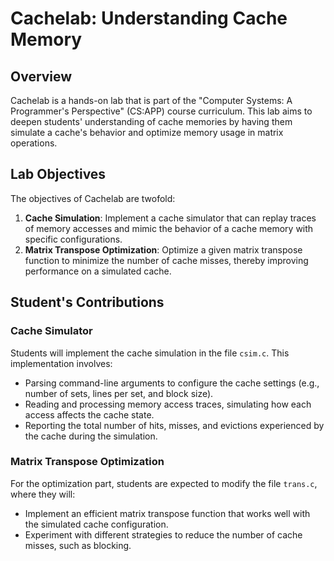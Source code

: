# Cachelab: Understanding Cache Memory

## Overview

Cachelab is a hands-on lab that is part of the "Computer Systems: A Programmer's Perspective" (CS:APP) course curriculum. This lab aims to deepen students' understanding of cache memories by having them simulate a cache's behavior and optimize memory usage in matrix operations.

## Lab Objectives

The objectives of Cachelab are twofold:

1. **Cache Simulation**: Implement a cache simulator that can replay traces of memory accesses and mimic the behavior of a cache memory with specific configurations.
2. **Matrix Transpose Optimization**: Optimize a given matrix transpose function to minimize the number of cache misses, thereby improving performance on a simulated cache.

## Student's Contributions

### Cache Simulator

Students will implement the cache simulation in the file `csim.c`. This implementation involves:

- Parsing command-line arguments to configure the cache settings (e.g., number of sets, lines per set, and block size).
- Reading and processing memory access traces, simulating how each access affects the cache state.
- Reporting the total number of hits, misses, and evictions experienced by the cache during the simulation.

### Matrix Transpose Optimization

For the optimization part, students are expected to modify the file `trans.c`, where they will:

- Implement an efficient matrix transpose function that works well with the simulated cache configuration.
- Experiment with different strategies to reduce the number of cache misses, such as blocking.
